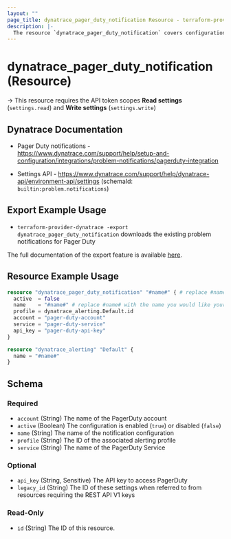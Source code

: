 ```yaml
---
layout: ""
page_title: dynatrace_pager_duty_notification Resource - terraform-provider-dynatrace"
description: |-
  The resource `dynatrace_pager_duty_notification` covers configuration problem notifications sent to Pager Duty
---
```


# dynatrace_pager_duty_notification (Resource)

-> This resource requires the API token scopes **Read settings** (`settings.read`) and **Write settings** (`settings.write`)

## Dynatrace Documentation

- Pager Duty notifications - https://www.dynatrace.com/support/help/setup-and-configuration/integrations/problem-notifications/pagerduty-integration

- Settings API - https://www.dynatrace.com/support/help/dynatrace-api/environment-api/settings (schemaId: `builtin:problem.notifications`)

## Export Example Usage

- `terraform-provider-dynatrace -export dynatrace_pager_duty_notification` downloads the existing problem notifications for Pager Duty

The full documentation of the export feature is available [here](https://registry.terraform.io/providers/dynatrace-oss/dynatrace/latest/docs/guides/export-v2).

## Resource Example Usage

```terraform
resource "dynatrace_pager_duty_notification" "#name#" { # replace #name# with the name you would like your resource be known within your Terraform Module
  active  = false
  name    = "#name#" # replace #name# with the name you would like your entry to be displayed within the Dynatrace Web UI
  profile = dynatrace_alerting.Default.id
  account = "pager-duty-account"
  service = "pager-duty-service"
  api_key = "pager-duty-api-key"
}

resource "dynatrace_alerting" "Default" {
  name = "#name#"
}
```

<!-- schema generated by tfplugindocs -->
## Schema

### Required

- `account` (String) The name of the PagerDuty account
- `active` (Boolean) The configuration is enabled (`true`) or disabled (`false`)
- `name` (String) The name of the notification configuration
- `profile` (String) The ID of the associated alerting profile
- `service` (String) The name of the PagerDuty Service

### Optional

- `api_key` (String, Sensitive) The API key to access PagerDuty
- `legacy_id` (String) The ID of these settings when referred to from resources requiring the REST API V1 keys

### Read-Only

- `id` (String) The ID of this resource.
 